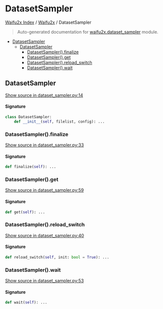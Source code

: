 # DatasetSampler

[Waifu2x Index](../README.md#waifu2x-index) /
[Waifu2x](./index.md#waifu2x) /
DatasetSampler

> Auto-generated documentation for [waifu2x.dataset_sampler](../../../waifu2x/dataset_sampler.py) module.

- [DatasetSampler](#datasetsampler)
  - [DatasetSampler](#datasetsampler-1)
    - [DatasetSampler().finalize](#datasetsampler()finalize)
    - [DatasetSampler().get](#datasetsampler()get)
    - [DatasetSampler().reload_switch](#datasetsampler()reload_switch)
    - [DatasetSampler().wait](#datasetsampler()wait)

## DatasetSampler

[Show source in dataset_sampler.py:14](../../../waifu2x/dataset_sampler.py#L14)

#### Signature

```python
class DatasetSampler:
    def __init__(self, filelist, config): ...
```

### DatasetSampler().finalize

[Show source in dataset_sampler.py:33](../../../waifu2x/dataset_sampler.py#L33)

#### Signature

```python
def finalize(self): ...
```

### DatasetSampler().get

[Show source in dataset_sampler.py:59](../../../waifu2x/dataset_sampler.py#L59)

#### Signature

```python
def get(self): ...
```

### DatasetSampler().reload_switch

[Show source in dataset_sampler.py:40](../../../waifu2x/dataset_sampler.py#L40)

#### Signature

```python
def reload_switch(self, init: bool = True): ...
```

### DatasetSampler().wait

[Show source in dataset_sampler.py:53](../../../waifu2x/dataset_sampler.py#L53)

#### Signature

```python
def wait(self): ...
```